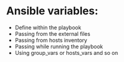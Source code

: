 Ansible variables:
============================

* Define within the playbook
* Passing from the external files
* Passing from hosts inventory
* Passing while running the playbook
* Using group_vars or hosts_vars and so on

